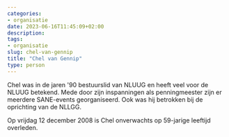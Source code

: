 ```yaml
---
categories:
- organisatie
date: 2023-06-16T11:45:09+02:00
description:
tags:
- organisatie
slug: chel-van-gennip
title: "Chel van Gennip"
type: person
---
```


Chel was in de jaren '90 bestuurslid van NLUUG en heeft veel voor de NLUUG betekend. Mede door zijn inspanningen als penningmeester zijn er meerdere SANE-events georganiseerd. Ook was hij betrokken bij de oprichting van de NLLGG.

Op vrijdag 12 december 2008 is Chel onverwachts op 59-jarige leeftijd overleden.
